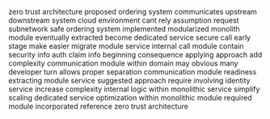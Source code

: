 zero trust architecture proposed ordering system communicates upstream downstream system cloud environment cant rely assumption request subnetwork safe ordering system implemented modularized monolith module eventually extracted become dedicated service secure call early stage make easier migrate module service internal call module contain security info auth claim info beginning consequence applying approach add complexity communication module within domain may obvious many developer turn allows proper separation communication module readiness extracting module service suggested approach require involving identity service increase complexity internal logic within monolithic service simplify scaling dedicated service optimization within monolithic module required module incorporated reference zero trust architecture